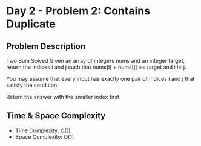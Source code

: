 # Day 2 - Problem 2: Contains Duplicate

## Problem Description

Two Sum
Solved 
Given an array of integers nums and an integer target, return the indices i and j such that nums[i] + nums[j] == target and i != j.

You may assume that every input has exactly one pair of indices i and j that satisfy the condition.

Return the answer with the smaller index first.
## Time & Space Complexity

- Time Complexity: O(1)
- Space Complexity: O(1)
